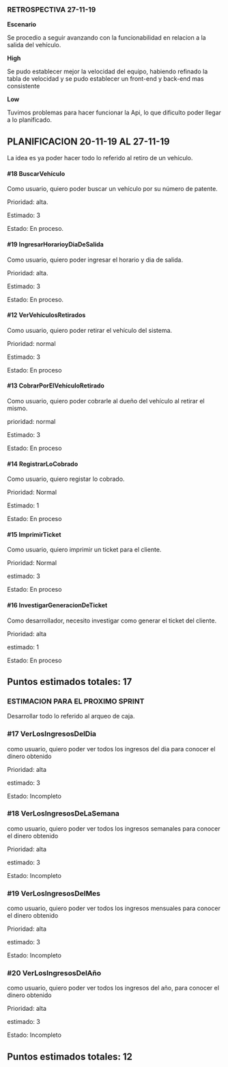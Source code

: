 ### **RETROSPECTIVA 27-11-19**

**Escenario**

Se procedio a seguir avanzando con la funcionabilidad en relacion a la salida del vehículo.

**High**

Se pudo establecer mejor  la velocidad del equipo, habiendo refinado la tabla de velocidad y se pudo establecer un front-end y back-end mas consistente

**Low**

Tuvimos problemas para hacer funcionar la Api, lo que dificulto poder llegar a lo planificado.




## PLANIFICACION 20-11-19 AL 27-11-19

   La idea es ya poder hacer todo lo referido al retiro de un vehículo.
   
   #### #18 BuscarVehículo
   
   Como usuario, quiero poder buscar un vehículo por su número de patente.
   
   Prioridad: alta.
   
   Estimado: 3
   
   Estado: En proceso.
   
   #### #19 IngresarHorarioyDiaDeSalida
   
   Como usuario, quiero poder ingresar el horario y dia de salida.
   
   Prioridad: alta.
   
   Estimado:  3
   
   Estado: En proceso.
   
   #### #12 VerVehículosRetirados
   
   Como usuario, quiero poder retirar el vehículo del sistema.
   
   Prioridad: normal
   
   Estimado: 3
   
   Estado: En proceso
   
   
   #### #13 CobrarPorElVehículoRetirado
   
   Como usuario, quiero poder cobrarle al dueño del vehículo al retirar el mismo.
   
   prioridad: normal
   
   Estimado: 3
   
   Estado: En proceso
   
   #### #14  RegistrarLoCobrado
   
   Como usuario, quiero registar lo cobrado.
   
   Prioridad: Normal
   
   Estimado: 1
   
   Estado: En proceso
   
   #### #15 ImprimirTicket
   
   Como usuario, quiero imprimir un ticket para el cliente.
   
   Prioridad: Normal
   
   estimado: 3
   
   Estado: En proceso
   
   #### #16 InvestigarGeneracionDeTicket
   
   Como desarrollador, necesito investigar como generar el ticket del cliente.
   
   Prioridad: alta
   
   estimado: 1
   
   Estado: En proceso
   
   ## Puntos estimados totales: 17
   
   ### **ESTIMACION PARA EL PROXIMO SPRINT**
      
  Desarrollar todo lo referido al arqueo de caja.
  
   ### #17 VerLosIngresosDelDia
   
   como usuario, quiero poder ver todos los ingresos del dia para conocer el dinero obtenido
   
   Prioridad: alta
   
   estimado: 3
   
   Estado: Incompleto  
   
   ### #18 VerLosIngresosDeLaSemana
   
   como usuario, quiero poder ver todos los ingresos semanales para conocer el dinero obtenido
   
   Prioridad: alta
   
   estimado: 3
   
   Estado: Incompleto
   
 ### #19 VerLosIngresosDelMes
   
   como usuario, quiero poder ver todos los ingresos mensuales para conocer el dinero obtenido
   
   Prioridad: alta
   
   estimado: 3
   
   Estado: Incompleto
   
  ### #20 VerLosIngresosDelAño
    
   como usuario, quiero poder ver todos los ingresos del año, para conocer el dinero obtenido
    
   Prioridad: alta
    
   estimado: 3
    
   Estado: Incompleto
   
   ## Puntos estimados totales: 12
  
  
  